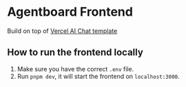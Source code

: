 # Agentboard Frontend

Build on top of [Vercel AI Chat template](https://github.com/vercel/ai-chatbot) 

## How to run the frontend locally

1. Make sure you have the correct `.env` file.
2. Run `pnpm dev`, it will start the frontend on `localhost:3000`.
